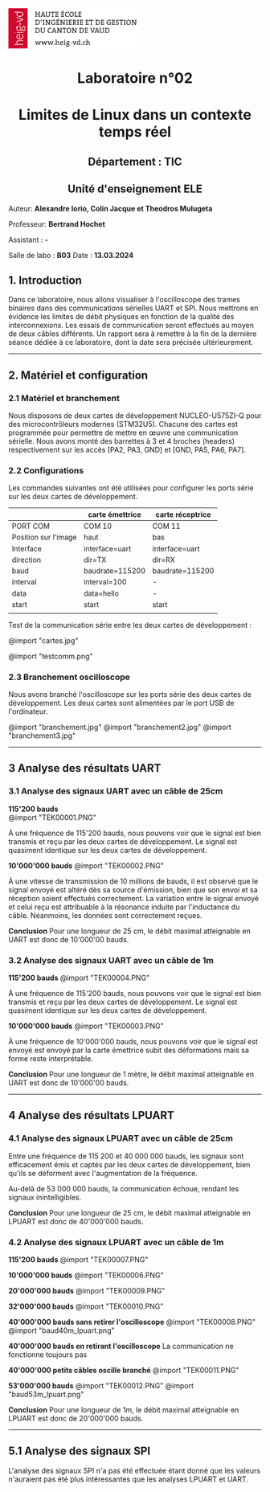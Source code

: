 <img src="heig-vd.png" style="height:80px;">


# <center> Laboratoire n°02

# <center> Limites de Linux dans un contexte temps réel



## <center>Département : TIC

## <center>Unité d'enseignement ELE


Auteur:     **Alexandre Iorio, Colin Jacque et Theodros Mulugeta**

Professeur: **Bertrand Hochet**

Assistant : **-**

Salle de labo : **B03**
Date : **13.03.2024**

<!-- pagebreak -->

## 1. Introduction

Dans ce laboratoire, nous allons visualiser à l'oscilloscope des trames binaires dans des communications sérielles UART et SPI. Nous mettrons en évidence les limites de débit physiques en fonction de la qualité des interconnexions. Les essais de communication seront effectués au moyen de deux câbles différents. Un rapport sera à remettre à la fin de la dernière séance dédiée à ce laboratoire, dont la date sera précisée ultérieurement.

---

## 2. Matériel et configuration

### 2.1 Matériel et branchement

Nous disposons de deux cartes de développement NUCLEO-U575ZI-Q pour des microcontrôleurs modernes (STM32U5). Chacune des cartes est programmée pour permettre de mettre en œuvre une communication sérielle. Nous avons monté des barrettes à 3 et 4 broches (headers) respectivement sur les accès [PA2, PA3, GND] et [GND, PA5, PA6, PA7].

### 2.2 Configurations

Les commandes suivantes ont été utilisées pour configurer les ports série sur les deux cartes de développement.

|                      | carte émettrice  | carte réceptrice |
| -------------------- | --------------- | ---------------- |
| PORT COM             | COM 10          | COM 11           |
| Position sur l'image | haut            | bas              |
| Interface            | interface=uart  | interface=uart   |
| direction            | dir=TX          | dir=RX           |
| baud                 | baudrate=115200 | baudrate=115200  |
| interval             | interval=100    | -                |
| data                 | data=hello      | -                |
| start                | start           | start            |
|                      |                 |                  |

Test de la communication série entre les deux cartes de développement :

@import "cartes.jpg"

@import "testcomm.png"

### 2.3 Branchement oscilloscope    

Nous avons branché l'oscilloscope sur les ports série des deux cartes de développement. Les deux cartes sont alimentées par le port USB de l'ordinateur.

@import "branchement.jpg"
@import "branchement2.jpg"
@import "branchement3.jpg"

---

## 3 Analyse des résultats UART

### 3.1 Analyse des signaux UART avec un câble de 25cm

**115'200 bauds**    
@import "TEK00001.PNG"

À une fréquence de 115'200 bauds, nous pouvons voir que le signal est bien transmis et reçu par les deux cartes de développement. Le signal est quasiment identique sur les deux cartes de développement.

**10'000'000 bauds**
@import "TEK00002.PNG"

À une vitesse de transmission de 10 millions de bauds, il est observé que le signal envoyé est altéré dès sa source d'émission, bien que son envoi et sa réception soient effectués correctement. La variation entre le signal envoyé et celui reçu est attribuable à la résonance induite par l'inductance du câble. Néanmoins, les données sont correctement reçues.

**Conclusion**
Pour une longueur de 25 cm, le débit maximal atteignable en UART est donc de 10'000'00 bauds.

### 3.2 Analyse des signaux UART avec un câble de 1m

**115'200 bauds**
@import "TEK00004.PNG"

À une fréquence de 115'200 bauds, nous pouvons voir que le signal est bien transmis et reçu par les deux cartes de développement. Le signal est quasiment identique sur les deux cartes de développement.

**10'000'000 bauds**
@import "TEK00003.PNG"

À une fréquence de 10'000'000 bauds, nous pouvons voir que le signal est envoyé est envoyé par la carte émettrice subit des déformations mais sa forme reste interprétable.

**Conclusion**
Pour une longueur de 1 mètre, le débit maximal atteignable en UART est donc de 10'000'00 bauds.

---

## 4 Analyse des résultats LPUART

### 4.1 Analyse des signaux LPUART avec un câble de 25cm

Entre une fréquence de 115 200 et 40 000 000 bauds, les signaux sont efficacement émis et captés par les deux cartes de développement, bien qu'ils se déforment avec l'augmentation de la fréquence.

Au-delà de 53 000 000 bauds, la communication échoue, rendant les signaux inintelligibles.

**Conclusion**
Pour une longueur de 25 cm, le débit maximal atteignable en LPUART est donc de 40'000'000 bauds.

### 4.2 Analyse des signaux LPUART avec un câble de 1m

**115'200 bauds**
@import "TEK00007.PNG"

**10'000'000 bauds**
@import "TEK00006.PNG"

**20'000'000 bauds**
@import "TEK00009.PNG"

**32'000'000 bauds**
@import "TEK00010.PNG"

**40'000'000 bauds sans retirer l'oscilloscope**
@import "TEK00008.PNG"
@import "baud40m_lpuart.png"

**40'000'000 bauds en retirant l'oscilloscope**
La communication ne fonctionne toujours pas

**40'000'000 petits câbles oscille branché**
@import "TEK00011.PNG"

**53'000'000 bauds**
@import "TEK00012.PNG"
@import "baud53m_lpuart.png"

**Conclusion**
Pour une longueur de 1m, le débit maximal atteignable en LPUART est donc de 20'000'000 bauds.

---

## 5.1 Analyse des signaux SPI
L'analyse des signaux SPI n'a pas été effectuée étant donné que les valeurs n'auraient pas été plus intéressantes que les analyses LPUART et UART.
